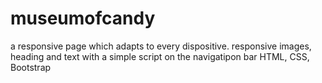 # museumofcandy
a responsive page which adapts to every dispositive. responsive images, heading and text with a simple script on the navigatipon bar
HTML, CSS, Bootstrap
